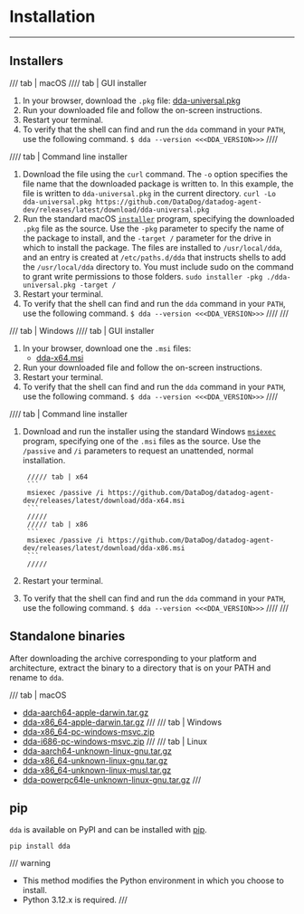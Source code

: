 # Installation

-----

## Installers

/// tab | macOS
//// tab | GUI installer
1. In your browser, download the `.pkg` file: [dda-universal.pkg](https://github.com/DataDog/datadog-agent-dev/releases/latest/download/dda-universal.pkg)
2. Run your downloaded file and follow the on-screen instructions.
3. Restart your terminal.
4. To verify that the shell can find and run the `dda` command in your `PATH`, use the following command.
        ```
        $ dda --version
        <<<DDA_VERSION>>>
        ```
////

//// tab | Command line installer
1. Download the file using the `curl` command. The `-o` option specifies the file name that the downloaded package is written to. In this example, the file is written to `dda-universal.pkg` in the current directory.
        ```
        curl -Lo dda-universal.pkg https://github.com/DataDog/datadog-agent-dev/releases/latest/download/dda-universal.pkg
        ```
2. Run the standard macOS [`installer`](https://ss64.com/osx/installer.html) program, specifying the downloaded `.pkg` file as the source. Use the `-pkg` parameter to specify the name of the package to install, and the `-target /` parameter for the drive in which to install the package. The files are installed to `/usr/local/dda`, and an entry is created at `/etc/paths.d/dda` that instructs shells to add the `/usr/local/dda` directory to. You must include sudo on the command to grant write permissions to those folders.
        ```
        sudo installer -pkg ./dda-universal.pkg -target /
        ```
3. Restart your terminal.
4. To verify that the shell can find and run the `dda` command in your `PATH`, use the following command.
        ```
        $ dda --version
        <<<DDA_VERSION>>>
        ```
////
///

/// tab | Windows
//// tab | GUI installer
1. In your browser, download one the `.msi` files:
      - [dda-x64.msi](https://github.com/DataDog/datadog-agent-dev/releases/latest/download/dda-x64.msi)
2. Run your downloaded file and follow the on-screen instructions.
3. Restart your terminal.
4. To verify that the shell can find and run the `dda` command in your `PATH`, use the following command.
        ```
        $ dda --version
        <<<DDA_VERSION>>>
        ```
////

//// tab | Command line installer
1. Download and run the installer using the standard Windows [`msiexec`](https://learn.microsoft.com/en-us/windows-server/administration/windows-commands/msiexec) program, specifying one of the `.msi` files as the source. Use the `/passive` and `/i` parameters to request an unattended, normal installation.

        ///// tab | x64
        ```
        msiexec /passive /i https://github.com/DataDog/datadog-agent-dev/releases/latest/download/dda-x64.msi
        ```
        /////
        ///// tab | x86
        ```
        msiexec /passive /i https://github.com/DataDog/datadog-agent-dev/releases/latest/download/dda-x86.msi
        ```
        /////
2. Restart your terminal.
3. To verify that the shell can find and run the `dda` command in your `PATH`, use the following command.
        ```
        $ dda --version
        <<<DDA_VERSION>>>
        ```
////
///

## Standalone binaries

After downloading the archive corresponding to your platform and architecture, extract the binary to a directory that is on your PATH and rename to `dda`.

/// tab | macOS
- [dda-aarch64-apple-darwin.tar.gz](https://github.com/DataDog/datadog-agent-dev/releases/latest/download/dda-aarch64-apple-darwin.tar.gz)
- [dda-x86_64-apple-darwin.tar.gz](https://github.com/DataDog/datadog-agent-dev/releases/latest/download/dda-x86_64-apple-darwin.tar.gz)
///
/// tab | Windows
- [dda-x86_64-pc-windows-msvc.zip](https://github.com/DataDog/datadog-agent-dev/releases/latest/download/dda-x86_64-pc-windows-msvc.zip)
- [dda-i686-pc-windows-msvc.zip](https://github.com/DataDog/datadog-agent-dev/releases/latest/download/dda-i686-pc-windows-msvc.zip)
///
/// tab | Linux
- [dda-aarch64-unknown-linux-gnu.tar.gz](https://github.com/DataDog/datadog-agent-dev/releases/latest/download/dda-aarch64-unknown-linux-gnu.tar.gz)
- [dda-x86_64-unknown-linux-gnu.tar.gz](https://github.com/DataDog/datadog-agent-dev/releases/latest/download/dda-x86_64-unknown-linux-gnu.tar.gz)
- [dda-x86_64-unknown-linux-musl.tar.gz](https://github.com/DataDog/datadog-agent-dev/releases/latest/download/dda-x86_64-unknown-linux-musl.tar.gz)
- [dda-powerpc64le-unknown-linux-gnu.tar.gz](https://github.com/DataDog/datadog-agent-dev/releases/latest/download/dda-powerpc64le-unknown-linux-gnu.tar.gz)
///

## pip

`dda` is available on PyPI and can be installed with [pip](https://github.com/pypa/pip).

```
pip install dda
```

/// warning
- This method modifies the Python environment in which you choose to install.
- Python 3.12.x is required.
///
